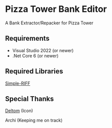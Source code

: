 # Pizza Tower Bank Editor
A Bank Extractor/Repacker for Pizza Tower

## Requirements
- Visual Studio 2022 (or newer)
- .Net Core 6 (or newer)

## Required Libraries
[Simple-RIFF](https://github.com/Radix-Comet/RIFF-Parser)


## Special Thanks
[Deltom](https://deltomx3.carrd.co/) (Icon)

Archi (Keeping me on track)
